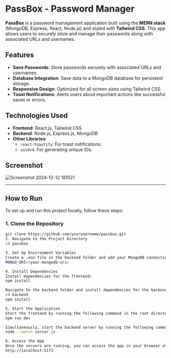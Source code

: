 # PassBox - Password Manager

**PassBox** is a password management application built using the **MERN stack** (MongoDB, Express, React, Node.js) and styled with **Tailwind CSS**. This app allows users to securely store and manage their passwords along with associated URLs and usernames.

## Features

- **Save Passwords**: Store passwords securely with associated URLs and usernames.
- **Database Integration**: Save data to a MongoDB database for persistent storage.
- **Responsive Design**: Optimized for all screen sizes using Tailwind CSS.
- **Toast Notifications**: Alerts users about important actions like successful saves or errors.

## Technologies Used

- **Frontend**: React.js, Tailwind CSS
- **Backend**: Node.js, Express.js, MongoDB
- **Other Libraries**:
  - `react-toastify`: For toast notifications.
  - `uuidv4`: For generating unique IDs.

## Screenshot

![Screenshot 2024-12-12 181521](https://github.com/user-attachments/assets/b2142bf2-33aa-40ae-9023-384c598c96b3)




---

## How to Run

To set up and run this project locally, follow these steps:

### 1. Clone the Repository

```bash
git clone https://github.com/yourusername/passbox.git
2. Navigate to the Project Directory
cd passbox

3. Set Up Environment Variables
Create a .env file in the backend folder and add your MongoDB connection string. Replace <your-mongodb-uri> with your actual MongoDB URI:
MONGO_URI=<your-mongodb-uri>

4. Install Dependencies
Install dependencies for the frontend:
npm install

Navigate to the backend folder and install dependencies for the backend:
cd backend
npm install

5. Start the Application
Start the frontend by running the following command in the root directory:
npm run dev

Simultaneously, start the backend server by running the following command in the backend folder:
node --watch server.js

6. Access the App
Once the servers are running, you can access the app in your browser at:
http://localhost:5173
